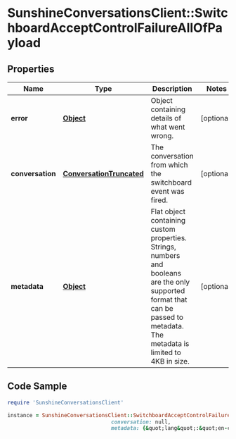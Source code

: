 # SunshineConversationsClient::SwitchboardAcceptControlFailureAllOfPayload

## Properties

Name | Type | Description | Notes
------------ | ------------- | ------------- | -------------
**error** | [**Object**](.md) | Object containing details of what went wrong. | [optional] 
**conversation** | [**ConversationTruncated**](ConversationTruncated.md) | The conversation from which the switchboard event was fired. | [optional] 
**metadata** | [**Object**](.md) | Flat object containing custom properties. Strings, numbers and booleans  are the only supported format that can be passed to metadata. The metadata is limited to 4KB in size.  | [optional] 

## Code Sample

```ruby
require 'SunshineConversationsClient'

instance = SunshineConversationsClient::SwitchboardAcceptControlFailureAllOfPayload.new(error: null,
                                 conversation: null,
                                 metadata: {&quot;lang&quot;:&quot;en-ca&quot;})
```


